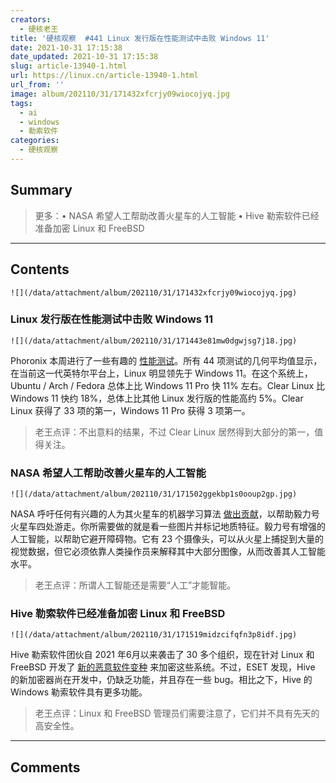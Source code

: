 ```yaml
---
creators:
  - 硬核老王
title: '硬核观察  #441 Linux 发行版在性能测试中击败 Windows 11'
date: 2021-10-31 17:15:38
date_updated: 2021-10-31 17:15:38
slug: article-13940-1.html
url: https://linux.cn/article-13940-1.html
url_from: ''
image: album/202110/31/171432xfcrjy09wiocojyq.jpg
tags:
  - ai
  - windows
  - 勒索软件
categories:
  - 硬核观察
---
```


## Summary

> 更多：• NASA 希望人工帮助改善火星车的人工智能 • Hive 勒索软件已经准备加密 Linux 和 FreeBSD

***

<!-- more -->

## Contents

`![](/data/attachment/album/202110/31/171432xfcrjy09wiocojyq.jpg)`

### Linux 发行版在性能测试中击败 Windows 11

`![](/data/attachment/album/202110/31/171443e81mw0dgwjsg7j18.jpg)`

Phoronix 本周进行了一些有趣的 [性能测试](https://www.phoronix.com/scan.php?page=article&item=11900k-windows11-clear&num=1)。所有 44 项测试的几何平均值显示，在当前这一代英特尔平台上，Linux 明显领先于 Windows 11。在这个系统上，Ubuntu / Arch / Fedora 总体上比 Windows 11 Pro 快 11% 左右。Clear Linux 比 Windows 11 快约 18%，总体上比其他 Linux 发行版的性能高约 5%。Clear Linux 获得了 33 项的第一，Windows 11 Pro 获得 3 项第一。

> 
> 老王点评：不出意料的结果，不过 Clear Linux 居然得到大部分的第一，值得关注。
> 
> 
> 

### NASA 希望人工帮助改善火星车的人工智能

`![](/data/attachment/album/202110/31/171502ggekbp1s0ooup2gp.jpg)`

NASA 呼吁任何有兴趣的人为其火星车的机器学习算法 [做出贡献](https://mars.nasa.gov/news/9063/you-can-help-train-nasas-rovers-to-better-explore-mars/)，以帮助毅力号火星车四处游走。你所需要做的就是看一些图片并标记地质特征。毅力号有增强的人工智能，以帮助它避开障碍物。它有 23 个摄像头，可以从火星上捕捉到大量的视觉数据，但它必须依靠人类操作员来解释其中大部分图像，从而改善其人工智能水平。

> 
> 老王点评：所谓人工智能还是需要“人工”才能智能。
> 
> 
> 

### Hive 勒索软件已经准备加密 Linux 和 FreeBSD

`![](/data/attachment/album/202110/31/171519midzcifqfn3p8idf.jpg)`

Hive 勒索软件团伙自 2021 年6月以来袭击了 30 多个组织，现在针对 Linux 和 FreeBSD 开发了 [新的恶意软件变种](https://www.bleepingcomputer.com/news/security/hive-ransomware-now-encrypts-linux-and-freebsd-systems/) 来加密这些系统。不过，ESET 发现，Hive 的新加密器尚在开发中，仍缺乏功能，并且存在一些 bug。相比之下，Hive 的 Windows 勒索软件具有更多功能。

> 
> 老王点评：Linux 和 FreeBSD 管理员们需要注意了，它们并不具有先天的高安全性。
> 
> 
>

***

## Comments
